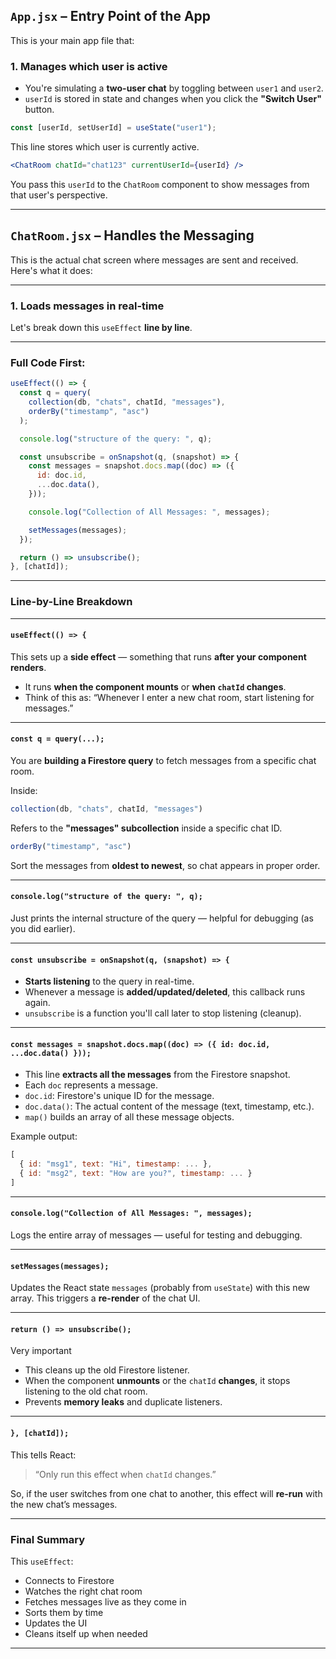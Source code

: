 ## `App.jsx` – Entry Point of the App

This is your main app file that:

### 1. **Manages which user is active**

- You're simulating a **two-user chat** by toggling between `user1` and `user2`.
- `userId` is stored in state and changes when you click the **"Switch User"** button.

```jsx
const [userId, setUserId] = useState("user1");
```

This line stores which user is currently active.

```jsx
<ChatRoom chatId="chat123" currentUserId={userId} />
```

You pass this `userId` to the `ChatRoom` component to show messages from that user's perspective.

---

## `ChatRoom.jsx` – Handles the Messaging

This is the actual chat screen where messages are sent and received. Here's what it does:

---

### 1. **Loads messages in real-time**

Let's break down this `useEffect` **line by line**.

---

###  Full Code First:

```js
useEffect(() => {
  const q = query(
    collection(db, "chats", chatId, "messages"),
    orderBy("timestamp", "asc")
  );

  console.log("structure of the query: ", q);

  const unsubscribe = onSnapshot(q, (snapshot) => {
    const messages = snapshot.docs.map((doc) => ({
      id: doc.id,
      ...doc.data(),
    }));

    console.log("Collection of All Messages: ", messages);

    setMessages(messages);
  });

  return () => unsubscribe();
}, [chatId]);
```

---

### Line-by-Line Breakdown

---

#### `useEffect(() => {`

This sets up a **side effect** — something that runs **after your component renders**.

* It runs **when the component mounts** or **when `chatId` changes**.
* Think of this as: “Whenever I enter a new chat room, start listening for messages.”

---

#### `const q = query(...);`

You are **building a Firestore query** to fetch messages from a specific chat room.

Inside:

```js
collection(db, "chats", chatId, "messages")
```

 Refers to the **"messages" subcollection** inside a specific chat ID.

```js
orderBy("timestamp", "asc")
```

 Sort the messages from **oldest to newest**, so chat appears in proper order.

---

#### `console.log("structure of the query: ", q);`

Just prints the internal structure of the query — helpful for debugging (as you did earlier).

---

#### `const unsubscribe = onSnapshot(q, (snapshot) => {`

* **Starts listening** to the query in real-time.
* Whenever a message is **added/updated/deleted**, this callback runs again.
* `unsubscribe` is a function you'll call later to stop listening (cleanup).

---

#### `const messages = snapshot.docs.map((doc) => ({ id: doc.id, ...doc.data() }));`

* This line **extracts all the messages** from the Firestore snapshot.
* Each `doc` represents a message.
* `doc.id`: Firestore's unique ID for the message.
* `doc.data()`: The actual content of the message (text, timestamp, etc.).
* `map()` builds an array of all these message objects.

Example output:

```js
[
  { id: "msg1", text: "Hi", timestamp: ... },
  { id: "msg2", text: "How are you?", timestamp: ... }
]
```

---

#### `console.log("Collection of All Messages: ", messages);`

Logs the entire array of messages — useful for testing and debugging.

---

#### `setMessages(messages);`

Updates the React state `messages` (probably from `useState`) with this new array.
This triggers a **re-render** of the chat UI.

---

#### `return () => unsubscribe();`

Very important 

* This cleans up the old Firestore listener.
* When the component **unmounts** or the `chatId` **changes**, it stops listening to the old chat room.
* Prevents **memory leaks** and duplicate listeners.

---

#### `}, [chatId]);`

This tells React:

> “Only run this effect when `chatId` changes.”

So, if the user switches from one chat to another, this effect will **re-run** with the new chat’s messages.

---

###  Final Summary

This `useEffect`:

* Connects to Firestore
* Watches the right chat room
* Fetches messages live as they come in
* Sorts them by time
* Updates the UI
* Cleans itself up when needed

---


